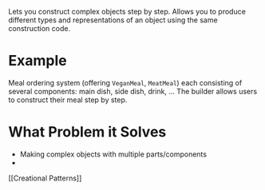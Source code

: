 Lets you construct complex objects step by step. Allows you to produce different types and representations of an object using the same construction code.

# Example
Meal ordering system (offering `VeganMeal`, `MeatMeal`) each consisting of several components: main dish, side dish, drink, ... The builder allows users to construct their meal step by step.

# What Problem it Solves
- Making complex objects with multiple parts/components
- 


[[Creational Patterns]]
